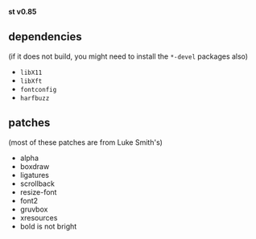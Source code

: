**st v0.85**

## dependencies
(if it does not build, you might need to install the `*-devel` packages also)

+ `libX11`
+ `libXft`
+ `fontconfig`
+ `harfbuzz`

## patches
(most of these patches are from Luke Smith's)

+ alpha
+ boxdraw
+ ligatures
+ scrollback
+ resize-font
+ font2
+ gruvbox
+ xresources
+ bold is not bright
